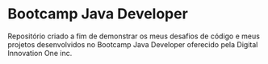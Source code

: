 # Bootcamp Java Developer

Repositório criado a fim de demonstrar os meus desafios de código e meus projetos desenvolvidos no Bootcamp Java Developer oferecido pela Digital Innovation One inc.
